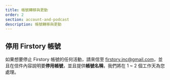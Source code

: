 ```yaml
---
title: 帳號轉移與更動
order: 2
section: account-and-podcast
description: 帳號轉移與更動
---
```

## 停用 Firstory 帳號

如果想要停止 Firstory 帳號的任何活動，請來信至 [firstory.inc@gmail.com](mailto:firstory.inc@gmail.com)，並且在信件內容說明要**停用帳號**，並且提供**帳號名稱**，我們將在 1 ~ 2 個工作天為您處理。

